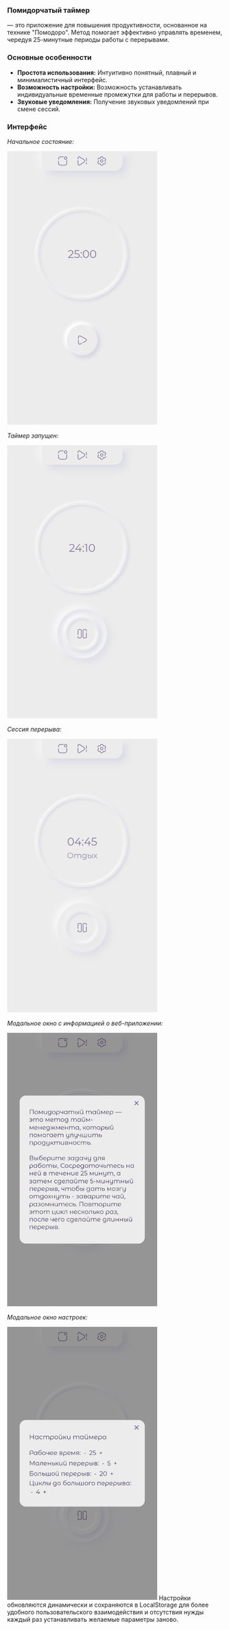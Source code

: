 ### Помидорчатый таймер 

— это приложение для повышения продуктивности, основанное на технике "Помодоро". Метод помогает эффективно управлять временем, чередуя 25-минутные периоды работы с перерывами.

### Основные особенности

- **Простота использования:** Интуитивно понятный, плавный и минималистичный интерфейс.
- **Возможность настройки:** Возможность устанавливать индивидуальные временные промежутки для работы и перерывов.
- **Звуковые уведомления:** Получение звуковых уведомлений при смене сессий.

### Интерфейс
*Начальное состояние:*

<img src="assets/timer-start.png" alt="Таймер - Начало работы" width="350"/>

*Таймер запущен:*
  
<img src="assets/timer-running.png" alt="Таймер - Рабочая сессия" width="350"/>

*Сессия перерыва:*

<img src="assets/timer-rest.png" alt="Таймер - Перерыв" width="350"/>

*Модальное окно с информацией о веб-приложении:*

<img src="assets/modal-info.png" alt="Модальное окно информации" width="350"/>

*Модальное окно настроек:*

<img src="assets/modal-settings.png" alt="Модальное окно настроек" width="350"/>
Настройки обновляются динамически и сохраняются в LocalStorage для более удобного пользовательского взаимодействия и отсутствия нужды каждый раз устанавливать желаемые параметры заново.
